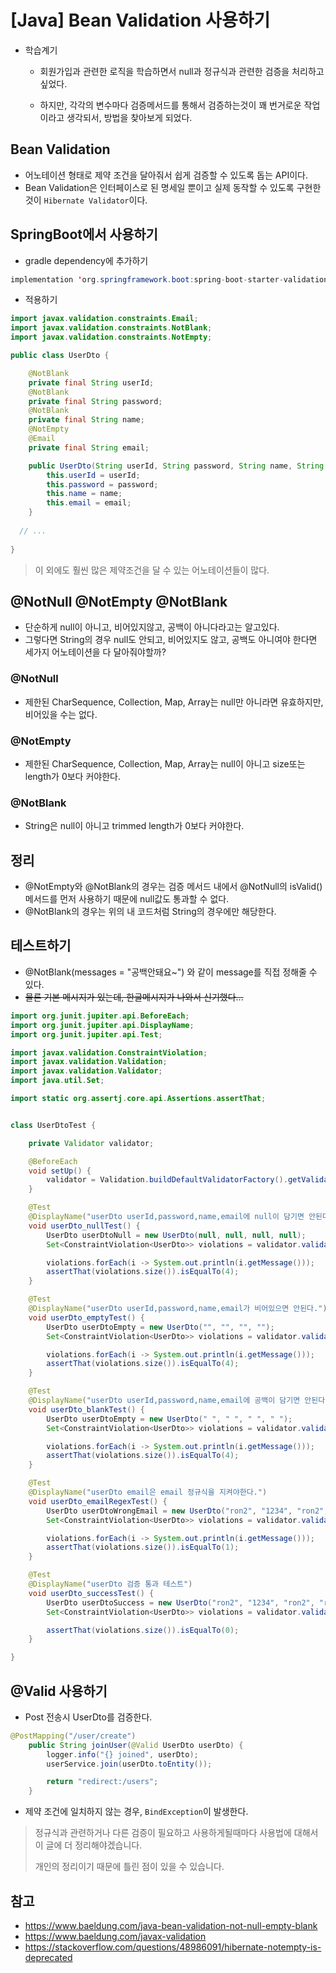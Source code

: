 # [Java] Bean Validation 사용하기



* 학습계기

  * 회원가입과 관련한 로직을 학습하면서  null과 정규식과 관련한 검증을 처리하고 싶었다.

  * 하지만, 각각의 변수마다 검증메서드를 통해서 검증하는것이 꽤 번거로운 작업이라고 생각되서, 방법을 찾아보게 되었다.

    

## Bean Validation

* 어노테이션 형태로 제약 조건을 달아줘서 쉽게 검증할 수 있도록 돕는 API이다.
* Bean Validation은 인터페이스로 된 명세일 뿐이고 실제 동작할 수 있도록 구현한 것이 `Hibernate Validator`이다.

## SpringBoot에서 사용하기

* gradle dependency에 추가하기

```java
implementation 'org.springframework.boot:spring-boot-starter-validation'
```

* 적용하기 

```java
import javax.validation.constraints.Email;
import javax.validation.constraints.NotBlank;
import javax.validation.constraints.NotEmpty;

public class UserDto {

    @NotBlank
    private final String userId;
    @NotBlank
    private final String password;
    @NotBlank
    private final String name;
    @NotEmpty
    @Email
    private final String email;

    public UserDto(String userId, String password, String name, String email) {
        this.userId = userId;
        this.password = password;
        this.name = name;
        this.email = email;
    }
  
  // ...
  
} 
```



> 이 외에도 훨씬 많은 제약조건을 달 수 있는 어노테이션들이 많다.



## @NotNull @NotEmpty @NotBlank

* 단순하게 null이 아니고, 비어있지않고, 공백이 아니다라고는 알고있다.
* 그렇다면 String의 경우 null도 안되고, 비어있지도 않고, 공백도 아니여야 한다면 세가지 어노테이션을 다 달아줘야할까?



### @NotNull

* 제한된 CharSequence, Collection, Map, Array는 null만 아니라면 유효하지만, 비어있을 수는 없다.

### @NotEmpty

* 제한된 CharSequence, Collection, Map, Array는 null이 아니고 size또는 length가 0보다 커야한다.

### @NotBlank

* String은 null이 아니고 trimmed length가 0보다 커야한다.



## 정리

* @NotEmpty와 @NotBlank의 경우는 검증 메서드 내에서 @NotNull의 isValid()메서드를 먼저 사용하기 때문에 null값도 통과할 수 없다.
* @NotBlank의 경우는 위의 내 코드처럼 String의 경우에만 해당한다.

## 테스트하기

* @NotBlank(messages = "공백안돼요~") 와 같이 message를 직접 정해줄 수 있다.
* ~~물론 기본 메시지가 있는데, 한글메시지가 나와서 신기했다...~~

```java
import org.junit.jupiter.api.BeforeEach;
import org.junit.jupiter.api.DisplayName;
import org.junit.jupiter.api.Test;

import javax.validation.ConstraintViolation;
import javax.validation.Validation;
import javax.validation.Validator;
import java.util.Set;

import static org.assertj.core.api.Assertions.assertThat;


class UserDtoTest {

    private Validator validator;

    @BeforeEach
    void setUp() {
        validator = Validation.buildDefaultValidatorFactory().getValidator();
    }

    @Test
    @DisplayName("userDto userId,password,name,email에 null이 담기면 안된다.")
    void userDto_nullTest() {
        UserDto userDtoNull = new UserDto(null, null, null, null);
        Set<ConstraintViolation<UserDto>> violations = validator.validate(userDtoNull);

        violations.forEach(i -> System.out.println(i.getMessage()));
        assertThat(violations.size()).isEqualTo(4);
    }

    @Test
    @DisplayName("userDto userId,password,name,email가 비어있으면 안된다.")
    void userDto_emptyTest() {
        UserDto userDtoEmpty = new UserDto("", "", "", "");
        Set<ConstraintViolation<UserDto>> violations = validator.validate(userDtoEmpty);

        violations.forEach(i -> System.out.println(i.getMessage()));
        assertThat(violations.size()).isEqualTo(4);
    }

    @Test
    @DisplayName("userDto userId,password,name,email에 공백이 담기면 안된다.")
    void userDto_blankTest() {
        UserDto userDtoEmpty = new UserDto(" ", " ", " ", " ");
        Set<ConstraintViolation<UserDto>> violations = validator.validate(userDtoEmpty);

        violations.forEach(i -> System.out.println(i.getMessage()));
        assertThat(violations.size()).isEqualTo(4);
    }

    @Test
    @DisplayName("userDto email은 email 정규식을 지켜야한다.")
    void userDto_emailRegexTest() {
        UserDto userDtoWrongEmail = new UserDto("ron2", "1234", "ron2", "failEmail");
        Set<ConstraintViolation<UserDto>> violations = validator.validate(userDtoWrongEmail);

        violations.forEach(i -> System.out.println(i.getMessage()));
        assertThat(violations.size()).isEqualTo(1);
    }

    @Test
    @DisplayName("userDto 검증 통과 테스트")
    void userDto_successTest() {
        UserDto userDtoSuccess = new UserDto("ron2", "1234", "ron2", "ron2@gmail.com");
        Set<ConstraintViolation<UserDto>> violations = validator.validate(userDtoSuccess);

        assertThat(violations.size()).isEqualTo(0);
    }

}

```



## @Valid 사용하기

* Post 전송시 UserDto를 검증한다.

```java
@PostMapping("/user/create")
    public String joinUser(@Valid UserDto userDto) {
        logger.info("{} joined", userDto);
        userService.join(userDto.toEntity());

        return "redirect:/users";
    }
```

* 제약 조건에 일치하지 않는 경우, `BindException`이 발생한다.





> 정규식과 관련하거나 다른 검증이 필요하고 사용하게될때마다 사용법에 대해서 이 글에 더 정리해야겠습니다. 
>
> 개인의 정리이기 때문에 틀린 점이 있을 수 있습니다. 

## 참고

* https://www.baeldung.com/java-bean-validation-not-null-empty-blank
* https://www.baeldung.com/javax-validation
* https://stackoverflow.com/questions/48986091/hibernate-notempty-is-deprecated